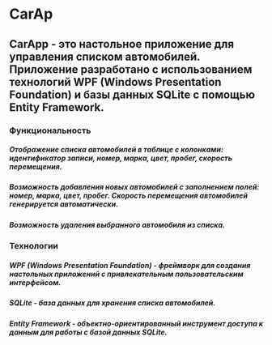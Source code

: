 # CarAp

## CarApp - это настольное приложение для управления списком автомобилей. Приложение разработано с использованием технологий WPF (Windows Presentation Foundation) и базы данных SQLite с помощью Entity Framework.

### Функциональность

##### Отображение списка автомобилей в таблице с колонками: идентификатор записи, номер, марка, цвет, пробег, скорость перемещения.
##### Возможность добавления новых автомобилей с заполнением полей: номер, марка, цвет, пробег. Скорость перемещения автомобилей генерируется автоматически.
##### Возможность удаления выбранного автомобиля из списка.

### Технологии

##### WPF (Windows Presentation Foundation) - фреймворк для создания настольных приложений с привлекательным пользовательским интерфейсом.
##### SQLite - база данных для хранения списка автомобилей.
##### Entity Framework - объектно-ориентированный инструмент доступа к данным для работы с базой данных SQLite.
